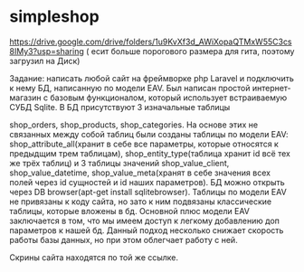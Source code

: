 # simpleshop

https://drive.google.com/drive/folders/1u9KvXf3d_AWiXopaQTMxW55C3cs8IMy3?usp=sharing ( есит больше порогового размера для гита, поэтому загрузил на Диск)

Задание: написать любой сайт на фреймворке  php Laravel и подключить к нему БД, написанную по модели  EAV. Был написан простой интернет-магазин с базовым функционалом, который использует встраиваемую СУБД Sqlite. В БД присутствуют 3 изначальные таблицы 


shop_orders, shop_products, shop_categories. На основе этих не связанных между собой таблиц были созданы таблицы по модели EAV: shop_attribute_all(хранит в себе все параметры, которые относятся к предыдщим трем таблицам), shop_entity_type(таблица хранит id всё тех же трёх таблиц) и 3 таблицы значений shop_value_client, shop_value_datetime, shop_value_meta(хранят в себе значения всех полей через  id  сущностей и id наших параметров). БД можно открыть через DB browser(apt-get install sqlitebrowser). Таблицы по модели EAV не привязаны к коду сайта, но зато к ним подвязаны классические таблицы, которые вложены в бд. Основной плюс модели EAV заключается в том, что мы имеем доступ к легкому добавлению доп параметров к нашей бд. Данный подход несколько снижает скорость работы базы данных, но при этом облегчает работу с ней.

Скрины сайта находятся по той же ссылке.
